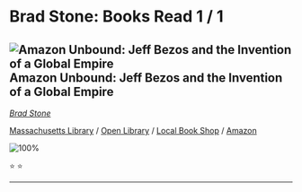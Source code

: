 # Brad Stone:  Books Read 1 / 1

## ![Amazon Unbound: Jeff Bezos and the Invention of a Global Empire](https://covers.openlibrary.org/b/isbn/9781982132613-S.jpg) Amazon Unbound: Jeff Bezos and the Invention of a Global Empire
*[Brad Stone](../BradStone)*

[Massachusetts Library](https://library.minlib.net/search/i=9781982132613) / [Open Library](http://openlibrary.org/isbn/9781982132613) / [Local Book Shop](https://bookshop.org/books/amazon-unbound:-jeff-bezos-and-the-invention-of-a-global-empire/9781982132613) / [Amazon](https://smile.amazon.com/dp/1982132612)

![100%](https://progress-bar.dev/100) 

:star: :star:

---
